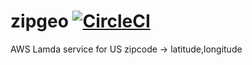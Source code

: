 # zipgeo [![CircleCI](https://circleci.com/gh/danesparza/zipgeo.svg?style=shield)](https://circleci.com/gh/danesparza/zipgeo)
AWS Lamda service for US zipcode -> latitude,longitude
